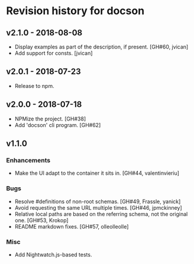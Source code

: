 # Revision history for docson 

## v2.1.0 - 2018-08-08

* Display examples as part of the description, if present. [GH#60, jvican]
* Add support for consts. [jvican]

## v2.0.1 - 2018-07-23

* Release to npm.

## v2.0.0 - 2018-07-18

* NPMize the project. [GH#38]
* Add 'docson' cli program. [GH#62]

## v1.1.0

### Enhancements

* Make the UI adapt to the container it sits in. [GH#44, valentinvieriu]

### Bugs

* Resolve #definitions of non-root schemas. [GH#49, Frassle, yanick] 
* Avoid requesting the same URL multiple times. [GH#46, jpmckinney]
* Relative local paths are based on the referring schema, not the original one. [GH#53,  Krokop]
* README markdown fixes. [GH#57, olleolleolle]

### Misc

* Add Nightwatch.js-based tests.

